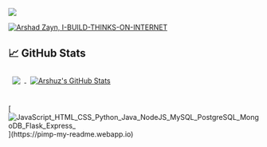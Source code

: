 ![](https://komarev.com/ghpvc/?username=arshadzaynuddin&color=orange)

[![Arshad Zayn, I-BUILD-THINKS-ON-INTERNET](https://pimp-my-readme.webapp.io/pimp-my-readme/wavy-banner?subtitle=I-BUILD-THINKS-ON-INTERNET&title=Arshad%20Zayn)](https://pimp-my-readme.webapp.io)

## &#x1f4c8; GitHub Stats



<a href="https://github.com/arshadzaynuddin">
  <img align="center" style="margin:0.5rem" src="https://github-readme-stats.vercel.app/api/top-langs/?username=arshadzaynuddin&hide=html,css&title_color=ffffff&text_color=c9cacc&icon_color=4AB197&bg_color=1A2B34" />
</a>

<a href="https://github.com/arshadzaynuddin">
  <img align="center" style="margin:0.5rem" src="https://github-readme-stats.vercel.app/api?username=arshadzaynuddin&show_icons=true&line_height=27&count_private=true&title_color=ffffff&text_color=c9cacc&icon_color=4AB097&bg_color=1A2B34" alt="Arshuz's GitHub Stats" />
</a>
<br>
<br>


[![JavaScript_HTML_CSS_Python_Java_NodeJS_MySQL_PostgreSQL_MongoDB_Flask_Express_](https://pimp-my-readme.webapp.io/pimp-my-readme/technology?technology=JavaScript_HTML_CSS_Python_Java_NodeJS_MySQL_PostgreSQL_MongoDB_Flask_Express_)](https://pimp-my-readme.webapp.io)
